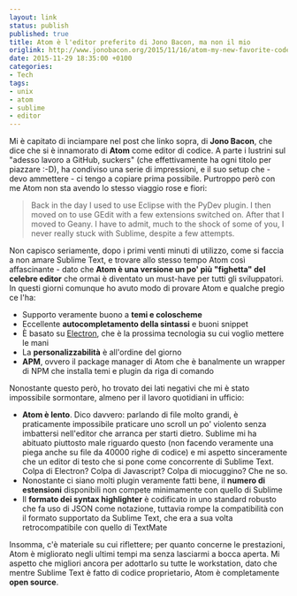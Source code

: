 ```yaml
---
layout: link
status: publish
published: true
title: Atom è l'editor preferito di Jono Bacon, ma non il mio
origlink: http://www.jonobacon.org/2015/11/16/atom-my-new-favorite-code-editor/
date: 2015-11-29 18:35:00 +0100
categories:
- Tech
tags:
- unix
- atom
- sublime
- editor
---
```


Mi è capitato di inciampare nel post che linko sopra, di **Jono Bacon**, che dice che si è innamorato di **Atom** come editor di codice. A parte i lustrini sul "adesso lavoro a GitHub, suckers" (che effettivamente ha ogni titolo per piazzare :-D), ha condiviso una serie di impressioni, e il suo setup che - devo ammettere - ci tengo a copiare prima possibile. Purtroppo però con me Atom non sta avendo lo stesso viaggio rose e fiori:

> Back in the day I used to use Eclipse with the PyDev plugin. I then moved on to use GEdit with a few extensions switched on. After that I moved to Geany. I have to admit, much to the shock of some of you, I never really stuck with Sublime, despite a few attempts.

Non capisco seriamente, dopo i primi venti minuti di utilizzo, come si faccia a non amare Sublime Text, e trovare allo stesso tempo Atom così affascinante - dato che **Atom è una versione un po' più "fighetta" del celebre editor** che ormai è diventato un must-have per tutti gli sviluppatori. In questi giorni comunque ho avuto modo di provare Atom e qualche pregio ce l'ha:

- Supporto veramente buono a **temi e coloscheme**
- Eccellente **autocompletamento della sintassi** e buoni snippet
- È basato su [Electron](http://electron.atom.io/), che è la prossima tecnologia su cui voglio mettere le mani
- La **personalizzabilità** è all'ordine del giorno
- **APM**, ovvero il package manager di Atom che è banalmente un wrapper di NPM che installa temi e plugin da riga di comando

Nonostante questo però, ho trovato dei lati negativi che mi è stato impossibile sormontare, almeno per il lavoro quotidiani in ufficio:

- **Atom è lento**. Dico davvero: parlando di file molto grandi, è praticamente impossibile praticare uno scroll un po' violento senza imbattersi nell'editor che arranca per starti dietro. Sublime mi ha abituato piuttosto male riguardo questo (non facendo veramente una piega anche su file da 40000 righe di codice) e mi aspetto sinceramente che un editor di testo che si pone come concorrente di Sublime Text. Colpa di Electron? Colpa di Javascript? Colpa di miocuggino? Che ne so.
- Nonostante ci siano molti plugin veramente fatti bene, il **numero di estensioni** disponibili non compete minimamente con quello di Sublime
- Il **formato dei syntax highlighter** è codificato in uno standard robusto che fa uso di JSON come notazione, tuttavia rompe la compatibilità con il formato supportato da Sublime Text, che era a sua volta retrocompatibile con quello di TextMate

Insomma, c'è materiale su cui riflettere; per quanto concerne le prestazioni, Atom è migliorato negli ultimi tempi ma senza lasciarmi a bocca aperta. Mi aspetto che migliori ancora per adottarlo su tutte le workstation, dato che mentre Sublime Text è fatto di codice proprietario, Atom è completamente **open source**.
